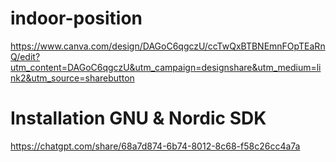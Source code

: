 # indoor-position

https://www.canva.com/design/DAGoC6qgczU/ccTwQxBTBNEmnFOpTEaRnQ/edit?utm_content=DAGoC6qgczU&utm_campaign=designshare&utm_medium=link2&utm_source=sharebutton


# Installation GNU & Nordic SDK
https://chatgpt.com/share/68a7d874-6b74-8012-8c68-f58c26cc4a7a
